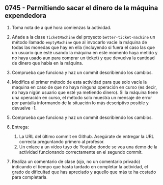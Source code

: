 ## 0745 - Permitiendo sacar el dinero de la máquina expendedora

1. Toma nota de a qué hora comienzas la actividad.

2. Añade a la clase `TicketMachine` del proyecto `better-ticket-machine` un método llamado `emptyMachine` que al invocarlo vacíe la máquina de todas las monedas que hay en ella (incluyendo si fuera el caso las que un usuario que esté usando la máquina en este momento haya metido y no haya usado aun para comprar un ticket) y que devuelva la cantidad de dinero que había en la máquina.

2. Comprueba que funciona y haz un commit describiendo los cambios.

3. Modifica el primer método de esta actividad para que solo vacíe la maquina en caso de que no haya ninguna operación en curso (es decir, no haya nigún usuario que esté ya metiendo dinero). Si la máquina tiene una operación en curso, el método solo muestra un mensaje de error por pantalla informando de la situación lo más descriptivo posible y devuelve -1.

4. Comprueba que funciona y haz un commit describiendo los cambios.

5. Entrega:

    1. La URL del último commit en Github. Asegúrate de entregar la URL correcta preguntando primero al profesor.
    2. Un enlace a un vídeo tuyo de Youtube donde se vea una demo de la actividad funcionando correctamente en el segundo commit.
    
6. Realiza un comentario de clase (ojo, no un comentario privado) indicando el tiempo que hasta tardado en completar la actividad, el grado de dificultad que has apreciado y aquello que más te ha costado para completarla.

